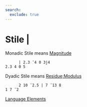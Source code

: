 ```yaml
---
search:
  exclude: true
---
```

<h1 class="heading"><span class="name">Stile</span> <span class="command">|</span></h1>


Monadic Stile means
[Magnitude](../primitive-functions/magnitude.md)
```apl
      | 2.3 ¯4 0 3j4
2.3 4 0 5
```

Dyadic Stile means
[Residue;Modulus](../primitive-functions/residue.md)
```apl
      2 10 ¯2.5 | 7 ¯13 8
1 7 ¯2
```
[Language Elements](../glyphs.md)


